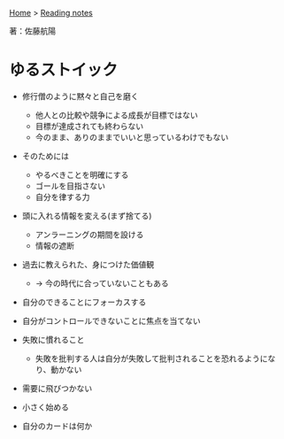 <style>section h1 { color: #069; }</style>

[Home](/) > [Reading notes](/reading_notes/)

著：佐藤航陽

ゆるストイック
===

* 修行僧のように黙々と自己を磨く
    * 他人との比較や競争による成長が目標ではない
    * 目標が達成されても終わらない
    * 今のまま、ありのままでいいと思っているわけでもない

* そのためには
    * やるべきことを明確にする
    * ゴールを目指さない
    * 自分を律する力

* 頭に入れる情報を変える(まず捨てる)
    * アンラーニングの期間を設ける
    * 情報の遮断

* 過去に教えられた、身につけた価値観
    * → 今の時代に合っていないこともある

* 自分のできることにフォーカスする
* 自分がコントロールできないことに焦点を当てない

* 失敗に慣れること
    * 失敗を批判する人は自分が失敗して批判されることを恐れるようになり、動かない

* 需要に飛びつかない
* 小さく始める
* 自分のカードは何か
